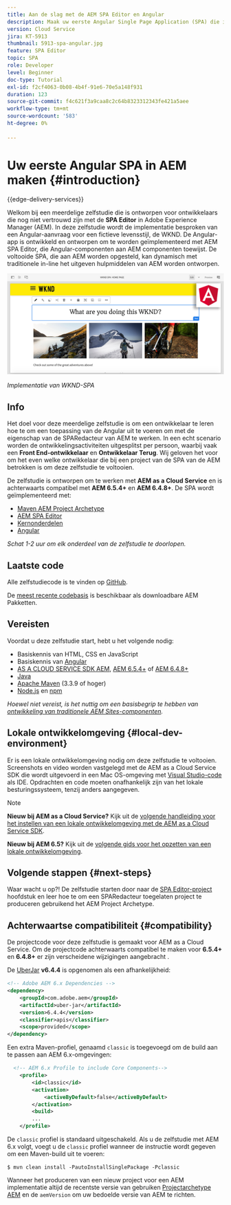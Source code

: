 ```yaml
---
title: Aan de slag met de AEM SPA Editor en Angular
description: Maak uw eerste Angular Single Page Application (SPA) die in Adobe Experience Manager kan worden bewerkt, AEM met de WKND-SPA.
version: Cloud Service
jira: KT-5913
thumbnail: 5913-spa-angular.jpg
feature: SPA Editor
topic: SPA
role: Developer
level: Beginner
doc-type: Tutorial
exl-id: f2cf4063-0b08-4b4f-91e6-70e5a148f931
duration: 123
source-git-commit: f4c621f3a9caa8c2c64b8323312343fe421a5aee
workflow-type: tm+mt
source-wordcount: '583'
ht-degree: 0%

---
```


# Uw eerste Angular SPA in AEM maken {#introduction}

{{edge-delivery-services}}

Welkom bij een meerdelige zelfstudie die is ontworpen voor ontwikkelaars die nog niet vertrouwd zijn met de **SPA Editor** in Adobe Experience Manager (AEM). In deze zelfstudie wordt de implementatie besproken van een Angular-aanvraag voor een fictieve levensstijl, de WKND. De Angular-app is ontwikkeld en ontworpen om te worden geïmplementeerd met AEM SPA Editor, die Angular-componenten aan AEM componenten toewijst. De voltooide SPA, die aan AEM worden opgesteld, kan dynamisch met traditionele in-line het uitgeven hulpmiddelen van AEM worden ontworpen.

![Laatste SPA geïmplementeerd](assets/wknd-spa-implementation.png)

*Implementatie van WKND-SPA*

## Info

Het doel voor deze meerdelige zelfstudie is om een ontwikkelaar te leren hoe te om een toepassing van de Angular uit te voeren om met de eigenschap van de SPARedacteur van AEM te werken. In een echt scenario worden de ontwikkelingsactiviteiten uitgesplitst per persoon, waarbij vaak een **Front End-ontwikkelaar** en **Ontwikkelaar Terug**. Wij geloven het voor om het even welke ontwikkelaar die bij een project van de SPA van de AEM betrokken is om deze zelfstudie te voltooien.

De zelfstudie is ontworpen om te werken met **AEM as a Cloud Service** en is achterwaarts compatibel met **AEM 6.5.4+** en **AEM 6.4.8+**. De SPA wordt geïmplementeerd met:

* [Maven AEM Project Archetype](https://experienceleague.adobe.com/docs/experience-manager-core-components/using/developing/archetype/overview.html)
* [AEM SPA Editor](https://experienceleague.adobe.com/docs/experience-manager-65/developing/headless/spas/spa-walkthrough.html#content-editing-experience-with-spa)
* [Kernonderdelen](https://experienceleague.adobe.com/docs/experience-manager-core-components/using/introduction.html)
* [Angular](https://angular.io/)

*Schat 1-2 uur om elk onderdeel van de zelfstudie te doorlopen.*

## Laatste code

Alle zelfstudiecode is te vinden op [GitHub](https://github.com/adobe/aem-guides-wknd-spa).

De [meest recente codebasis](https://github.com/adobe/aem-guides-wknd-spa/releases) is beschikbaar als downloadbare AEM Pakketten.

## Vereisten

Voordat u deze zelfstudie start, hebt u het volgende nodig:

* Basiskennis van HTML, CSS en JavaScript
* Basiskennis van [Angular](https://angular.io/)
* [AS A CLOUD SERVICE SDK AEM](https://experienceleague.adobe.com/docs/experience-manager-learn/cloud-service/local-development-environment-set-up/aem-runtime.html#download-the-aem-as-a-cloud-service-sdk), [AEM 6.5.4+](https://helpx.adobe.com/experience-manager/aem-releases-updates.html#65) of [AEM 6.4.8+](https://helpx.adobe.com/experience-manager/aem-releases-updates.html#64)
* [Java](https://downloads.experiencecloud.adobe.com/content/software-distribution/en/general.html)
* [Apache Maven](https://maven.apache.org/) (3.3.9 of hoger)
* [Node.js](https://nodejs.org/en/) en [npm](https://www.npmjs.com/)

*Hoewel niet vereist, is het nuttig om een basisbegrip te hebben van [ontwikkeling van traditionele AEM Sites-componenten](https://experienceleague.adobe.com/docs/experience-manager-learn/getting-started-wknd-tutorial-develop/overview.html).*

## Lokale ontwikkelomgeving {#local-dev-environment}

Er is een lokale ontwikkelomgeving nodig om deze zelfstudie te voltooien. Screenshots en video worden vastgelegd met de AEM as a Cloud Service SDK die wordt uitgevoerd in een Mac OS-omgeving met [Visual Studio-code](https://code.visualstudio.com/) als IDE. Opdrachten en code moeten onafhankelijk zijn van het lokale besturingssysteem, tenzij anders aangegeven.

>[!NOTE]
>
> **Nieuw bij AEM as a Cloud Service?** Kijk uit de [volgende handleiding voor het instellen van een lokale ontwikkelomgeving met de AEM as a Cloud Service SDK](https://experienceleague.adobe.com/docs/experience-manager-learn/cloud-service/local-development-environment-set-up/overview.html).
>
> **Nieuw bij AEM 6.5?** Kijk uit de [volgende gids voor het opzetten van een lokale ontwikkelomgeving](https://experienceleague.adobe.com/docs/experience-manager-learn/foundation/development/set-up-a-local-aem-development-environment.html).

## Volgende stappen {#next-steps}

Waar wacht u op?! De zelfstudie starten door naar de [SPA Editor-project](create-project.md) hoofdstuk en leer hoe te om een SPARedacteur toegelaten project te produceren gebruikend het AEM Project Archetype.

## Achterwaartse compatibiliteit {#compatibility}

De projectcode voor deze zelfstudie is gemaakt voor AEM as a Cloud Service. Om de projectcode achterwaarts compatibel te maken voor **6.5.4+** en **6.4.8+** er zijn verscheidene wijzigingen aangebracht .

De [UberJar](https://experienceleague.adobe.com/docs/experience-manager-65/developing/devtools/ht-projects-maven.html#what-is-the-uberjar) **v6.4.4** is opgenomen als een afhankelijkheid:

```xml
<!-- Adobe AEM 6.x Dependencies -->
<dependency>
    <groupId>com.adobe.aem</groupId>
    <artifactId>uber-jar</artifactId>
    <version>6.4.4</version>
    <classifier>apis</classifier>
    <scope>provided</scope>
</dependency>
```

Een extra Maven-profiel, genaamd `classic` is toegevoegd om de build aan te passen aan AEM 6.x-omgevingen:

```xml
  <!-- AEM 6.x Profile to include Core Components-->
    <profile>
        <id>classic</id>
        <activation>
            <activeByDefault>false</activeByDefault>
        </activation>
        <build>
        ...
    </profile>
```

De `classic` profiel is standaard uitgeschakeld. Als u de zelfstudie met AEM 6.x volgt, voegt u de `classic` profiel wanneer de instructie wordt gegeven om een Maven-build uit te voeren:

```shell
$ mvn clean install -PautoInstallSinglePackage -Pclassic
```

Wanneer het produceren van een nieuw project voor een AEM implementatie altijd de recentste versie van gebruiken [Projectarchetype AEM](https://github.com/adobe/aem-project-archetype) en de `aemVersion` om uw bedoelde versie van AEM te richten.
